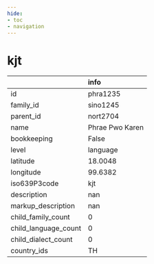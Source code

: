 ```yaml
---
hide:
- toc
- navigation
---
```

# kjt
|                      | info            |
|:---------------------|:----------------|
| id                   | phra1235        |
| family_id            | sino1245        |
| parent_id            | nort2704        |
| name                 | Phrae Pwo Karen |
| bookkeeping          | False           |
| level                | language        |
| latitude             | 18.0048         |
| longitude            | 99.6382         |
| iso639P3code         | kjt             |
| description          | nan             |
| markup_description   | nan             |
| child_family_count   | 0               |
| child_language_count | 0               |
| child_dialect_count  | 0               |
| country_ids          | TH              |